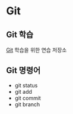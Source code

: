 # Git
## Git 학습
[Git](https://git-scm.com "git download") 학습을 위한 연습 저장소

## Git 명령어
* git status
* git add
* git commit
* git branch

